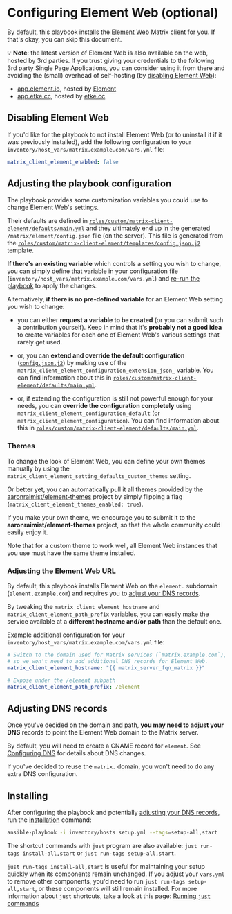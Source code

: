 # Configuring Element Web (optional)

By default, this playbook installs the [Element Web](https://github.com/element-hq/element-web) Matrix client for you. If that's okay, you can skip this document.

💡 **Note**: the latest version of Element Web is also available on the web, hosted by 3rd parties. If you trust giving your credentials to the following 3rd party Single Page Applications, you can consider using it from there and avoiding the (small) overhead of self-hosting (by [disabling Element Web](#disabling-element-web)):

- [app.element.io](https://app.element.io/), hosted by [Element](https://element.io/)
- [app.etke.cc](https://app.etke.cc/), hosted by [etke.cc](https://etke.cc/)


## Disabling Element Web

If you'd like for the playbook to not install Element Web (or to uninstall it if it was previously installed), add the following configuration to your `inventory/host_vars/matrix.example.com/vars.yml` file:

```yaml
matrix_client_element_enabled: false
```


## Adjusting the playbook configuration

The playbook provides some customization variables you could use to change Element Web's settings.

Their defaults are defined in [`roles/custom/matrix-client-element/defaults/main.yml`](../roles/custom/matrix-client-element/defaults/main.yml) and they ultimately end up in the generated `/matrix/element/config.json` file (on the server). This file is generated from the [`roles/custom/matrix-client-element/templates/config.json.j2`](../roles/custom/matrix-client-element/templates/config.json.j2) template.

**If there's an existing variable** which controls a setting you wish to change, you can simply define that variable in your configuration file (`inventory/host_vars/matrix.example.com/vars.yml`) and [re-run the playbook](installing.md) to apply the changes.

Alternatively, **if there is no pre-defined variable** for an Element Web setting you wish to change:

- you can either **request a variable to be created** (or you can submit such a contribution yourself). Keep in mind that it's **probably not a good idea** to create variables for each one of Element Web's various settings that rarely get used.

- or, you can **extend and override the default configuration** ([`config.json.j2`](../roles/custom/matrix-client-element/templates/config.json.j2)) by making use of the `matrix_client_element_configuration_extension_json_` variable. You can find information about this in [`roles/custom/matrix-client-element/defaults/main.yml`](../roles/custom/matrix-client-element/defaults/main.yml).

- or, if extending the configuration is still not powerful enough for your needs, you can **override the configuration completely** using `matrix_client_element_configuration_default` (or `matrix_client_element_configuration`). You can find information about this in [`roles/custom/matrix-client-element/defaults/main.yml`](../roles/custom/matrix-client-element/defaults/main.yml).


### Themes

To change the look of Element Web, you can define your own themes manually by using the `matrix_client_element_setting_defaults_custom_themes` setting.

Or better yet, you can automatically pull it all themes provided by the [aaronraimist/element-themes](https://github.com/aaronraimist/element-themes) project by simply flipping a flag (`matrix_client_element_themes_enabled: true`).

If you make your own theme, we encourage you to submit it to the **aaronraimist/element-themes** project, so that the whole community could easily enjoy it.

Note that for a custom theme to work well, all Element Web instances that you use must have the same theme installed.

### Adjusting the Element Web URL

By default, this playbook installs Element Web on the `element.` subdomain (`element.example.com`) and requires you to [adjust your DNS records](#adjusting-dns-records).

By tweaking the `matrix_client_element_hostname` and `matrix_client_element_path_prefix` variables, you can easily make the service available at a **different hostname and/or path** than the default one.

Example additional configuration for your `inventory/host_vars/matrix.example.com/vars.yml` file:

```yaml
# Switch to the domain used for Matrix services (`matrix.example.com`),
# so we won't need to add additional DNS records for Element Web.
matrix_client_element_hostname: "{{ matrix_server_fqn_matrix }}"

# Expose under the /element subpath
matrix_client_element_path_prefix: /element
```

## Adjusting DNS records

Once you've decided on the domain and path, **you may need to adjust your DNS** records to point the Element Web domain to the Matrix server.

By default, you will need to create a CNAME record for `element`. See [Configuring DNS](configuring-dns.md) for details about DNS changes.

If you've decided to reuse the `matrix.` domain, you won't need to do any extra DNS configuration.

## Installing

After configuring the playbook and potentially [adjusting your DNS records](#adjusting-dns-records), run the [installation](installing.md) command:

<!-- NOTE: let this conservative command run (instead of install-all) to make it clear that failure of the command means something is clearly broken. -->
```sh
ansible-playbook -i inventory/hosts setup.yml --tags=setup-all,start
```

The shortcut commands with `just` program are also available: `just run-tags install-all,start` or `just run-tags setup-all,start`.

`just run-tags install-all,start` is useful for maintaining your setup quickly when its components remain unchanged. If you adjust your `vars.yml` to remove other components, you'd need to run `just run-tags setup-all,start`, or these components will still remain installed. For more information about `just` shortcuts, take a look at this page: [Running `just` commands](just.md)
